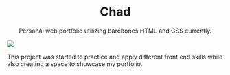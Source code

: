 <h1 align="center">Chad</h1>
<p align="center">Personal web portfolio utilizing barebones HTML and CSS currently.</p>

<img src="https://github.com/carrchadd/Chad/assets/107705900/dfed1679-6369-41fd-ac7a-e3b5ae085b73">

<p>This project was started to practice and apply different front end skills while also creating a space to showcase my portfolio.</p>
